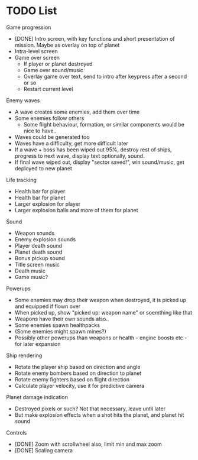 TODO List
=========


Game progression
* [DONE] Intro screen, with key functions and short presentation of mission.  Maybe as overlay on top of planet
* Intra-level screen
* Game over screen
  * If player or planet destroyed
  * Game over sound/music
  * Overlay game over text, send to intro after keypress after a second or so
  * Restart current level


Enemy waves
* A wave creates some enemies, add them over time
* Some enemies follow others
  * Some flight behaviour, formation, or similar components would be nice to have..
* Waves could be generated too
* Waves have a difficulty, get more difficult later
* If a wave + boss has been wiped out 95%, destroy rest of ships, progress to next wave, display text optionally, sound.
* If final wave wiped out, display "sector saved!", win sound/music, get deployed to new planet



Life tracking
* Health bar for player
* Health bar for planet
* Larger explosion for player
* Larger explosion balls and more of them for planet


Sound
* Weapon sounds
* Enemy explosion sounds
* Player death sound
* Planet death sound
* Bonus pickup sound
* Title screen music
* Death music
* Game music?


Powerups
* Some enemies may drop their weapon when destroyed, it is picked up and equipped if flown over
* When picked up, show "picked up: weapon name" or soemthing like that
* Weapons have their own sounds also..
* Some enemies spawn healthpacks
* (Some enemies might spawn mines?)
* Possibly other powerups than weapons or health - engine boosts etc - for later expansion


Ship rendering
* Rotate the player ship based on direction and angle
* Rotate enemy bombers based on direction to planet
* Rotate enemy fighters based on flight direction
* Calculate player velocity, use it for predictive camera


Planet damage indication
* Destroyed pixels or such?  Not that necessary, leave until later
* But make explosion effects when a shot hits the planet, and planet hit sound


Controls
* [DONE] Zoom with scrollwheel also, limit min and max zoom
* [DONE] Scaling camera



